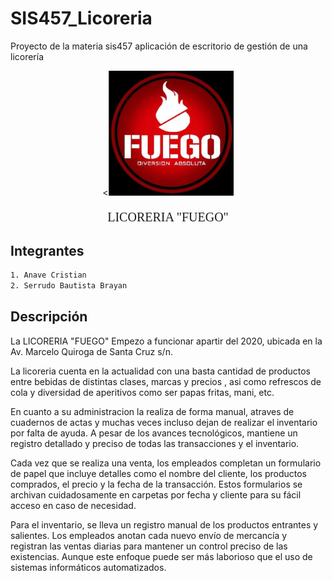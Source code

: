 # SIS457_Licoreria
Proyecto de la materia sis457 aplicación de escritorio de gestión de una licorería

<p align="center">
  <<img src="Imagenes/Logo.png" width="200" alt="Nest Logo" /></a>
</p>
  <p align="center" style="font-family: impact; font-size: 20px">LICORERIA "FUEGO"</p>

## Integrantes

```bash
1. Anave Cristian
2. Serrudo Bautista Brayan
```
## Descripción

La LICORERIA "FUEGO" Empezo a funcionar apartir del 2020, ubicada en la Av. Marcelo Quiroga de Santa Cruz s/n.

La licoreria cuenta en la actualidad con una basta cantidad de productos entre bebidas de distintas clases, marcas y precios ,
asi como refrescos de cola y diversidad de aperitivos como ser papas fritas, mani, etc.

En cuanto a su administracion la realiza de forma manual, atraves de cuadernos de actas y muchas veces incluso dejan de realizar el inventario por falta de ayuda.
A pesar de los avances tecnológicos, mantiene un registro detallado y preciso de todas las transacciones y el inventario.

Cada vez que se realiza una venta, los empleados completan un formulario de papel que incluye detalles como el nombre del cliente, los productos comprados, el precio y la fecha de la transacción. Estos formularios se archivan cuidadosamente en carpetas por fecha y cliente para su fácil acceso en caso de necesidad.

Para el inventario, se lleva un registro manual de los productos entrantes y salientes. Los empleados anotan cada nuevo envío de mercancía y registran las ventas diarias para mantener un control preciso de las existencias. Aunque este enfoque puede ser más laborioso que el uso de sistemas informáticos automatizados.